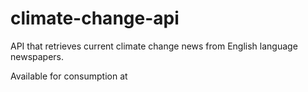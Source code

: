 # climate-change-api

API that retrieves current climate change news from English language newspapers.

Available for consumption at